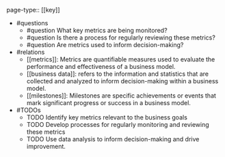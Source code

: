 page-type:: [[key]]
- #questions
	- #question What key metrics are being monitored?
	- #question Is there a process for regularly reviewing these metrics?
	- #question Are metrics used to inform decision-making?
- #relations
	- [[metrics]]: Metrics are quantifiable measures used to evaluate the performance and effectiveness of a business model.
	- [[business data]]: refers to the information and statistics that are collected and analyzed to inform decision-making within a business model.
	- [[milestones]]: Milestones are specific achievements or events that mark significant progress or success in a business model.
- #TODOs
	- TODO Identify key metrics relevant to the business goals
	- TODO  Develop processes for regularly monitoring and reviewing these metrics
	- TODO  Use data analysis to inform decision-making and drive improvement.

